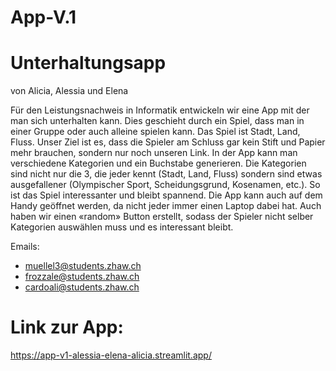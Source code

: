 # App-V.1

# Unterhaltungsapp 
von Alicia, Alessia und Elena


Für den Leistungsnachweis in Informatik entwickeln wir eine App mit der man sich unterhalten kann. Dies geschieht durch ein Spiel, dass man in einer Gruppe oder auch alleine spielen kann. Das Spiel ist Stadt, Land, Fluss. Unser Ziel ist es,  dass die Spieler am Schluss gar kein Stift und Papier mehr brauchen, sondern nur noch unseren Link. In der App kann man verschiedene Kategorien und ein Buchstabe  generieren. Die Kategorien sind nicht nur die 3, die jeder kennt (Stadt, Land, Fluss) sondern sind etwas ausgefallener (Olympischer Sport, Scheidungsgrund, Kosenamen, etc.). So ist das Spiel interessanter und bleibt spannend. Die App kann auch auf dem Handy geöffnet werden, da nicht jeder immer einen Laptop dabei hat. Auch haben wir einen «random» Button erstellt, sodass der Spieler nicht selber Kategorien auswählen muss und es interessant bleibt. 

Emails:
- muellel3@students.zhaw.ch
- frozzale@students.zhaw.ch
- cardoali@students.zhaw.ch

# Link zur App:
https://app-v1-alessia-elena-alicia.streamlit.app/ 

